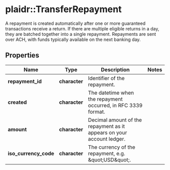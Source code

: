 # plaidr::TransferRepayment

A repayment is created automatically after one or more guaranteed transactions receive a return. If there are multiple eligible returns in a day, they are batched together into a single repayment.  Repayments are sent over ACH, with funds typically available on the next banking day.

## Properties
Name | Type | Description | Notes
------------ | ------------- | ------------- | -------------
**repayment_id** | **character** | Identifier of the repayment. | 
**created** | **character** | The datetime when the repayment occurred, in RFC 3339 format. | 
**amount** | **character** | Decimal amount of the repayment as it appears on your account ledger. | 
**iso_currency_code** | **character** | The currency of the repayment, e.g. \&quot;USD\&quot;. | 


